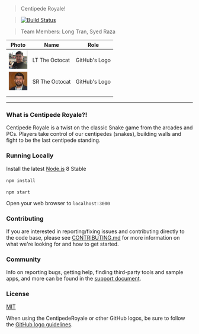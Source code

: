
> Centipede Royale!

> [![Build Status](https://dev.azure.com/lontran/lontran/_apis/build/status/longttran.CentipedeRoyale?branchName=master)](https://dev.azure.com/lontran/lontran/_build/latest?definitionId=1&branchName=master)

> Team Members: Long Tran, Syed Raza 


| Photo              | Name             | Role          |
|--------------------|------------------|---------------|
| ![Long Tran](https://github.com/centipede-royale/CentipedeRoyale/blob/master/images/LongTran.png) | LT The Octocat | GitHub's Logo |
| ![Syed Raza](https://github.com/centipede-royale/CentipedeRoyale/blob/master/images/SyedRaza.jpg) | SR The Octocat | GitHub's Logo |
|                    |                  |               |
|                    |                  |               |

----

### What is Centipede Royale?!

Centipede Royale is a twist on the classic Snake game from the arcades and PCs.  Players take control of our centipedes (snakes), building walls and fight to be the last centipede standing.



### Running Locally

Install the latest [Node.js](http://nodejs.org) 8 Stable

`npm install`

`npm start`

Open your web browser to `localhost:3000`

### Contributing

If you are interested in reporting/fixing issues and contributing directly to the code base, please see [CONTRIBUTING.md](CONTRIBUTING.md) for more information on what we're looking for and how to get started.

### Community

Info on reporting bugs, getting help, finding third-party tools and sample apps,
and more can be found in the [support document](https://github.com/centipede-royale/CentipedeRoyale/blob/master/README.md).

### License

[MIT](https://github.com/centipede-royale/CentipedeRoyale/blob/master/LICENSE)

When using the CentipedeRoyale or other GitHub logos, be sure to follow the [GitHub logo guidelines](https://github.com/logos).
